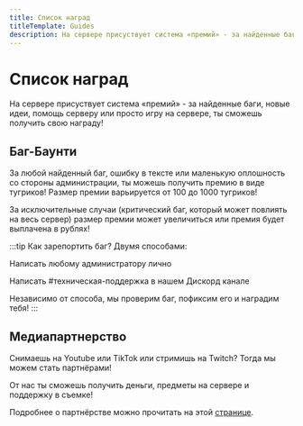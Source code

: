 ```yaml
---
title: Список наград
titleTemplate: Guides
description: На сервере присуствует система «премий» - за найденные баги, новые идеи, помощь серверу или просто игру на сервере, ты сможешь получить свою награду!
---
```


# Список наград

На сервере присуствует система «премий» - за найденные баги, новые идеи, помощь серверу или просто игру на сервере, ты сможешь получить свою награду!

## Баг-Баунти

За любой найденный баг, ошибку в тексте или маленькую оплошность со стороны администрации, ты можешь получить премию в виде тугриков! Размер премии варьируется от 100 до 1000 тугриков!

За исключительные случаи (критический баг, который может повлиять на весь сервер) размер премии может увеличиться или премия будет выплачена в рублях!

:::tip Как зарепортить баг?
Двумя способами:

Написать любому администратору лично

Написать #техническая-поддержка в нашем Дискорд канале

Независимо от способа, мы проверим баг, пофиксим его и наградим тебя!
:::

## Медиапартнерство

Снимаешь на Youtube или TikTok или стримишь на Twitch? Тогда мы можем стать партнёрами!

От нас ты сможешь получить деньги, предметы на сервере и поддержку в съемке!

Подробнее о партнёрстве можно прочитать на этой [странице](/faq/content-makers/).